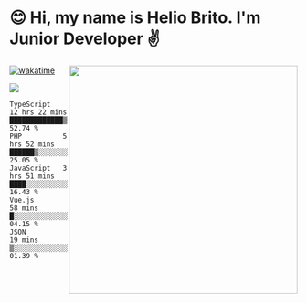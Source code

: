  # 😊 Hi, my name is Helio Brito. I'm Junior Developer ✌️

<img src="https://github-readme-stats.vercel.app/api?username=helioh3&show_icons=true&count_private=true&theme=gruvbox" min-width="400px" max-width="400px" width="400px" align="right" />

[![wakatime](https://wakatime.com/badge/user/ce1da5e2-69aa-40b1-a2f3-97124b30e813.svg)](https://wakatime.com/@ce1da5e2-69aa-40b1-a2f3-97124b30e813)

<p align="left">
  <a href="https://t.me/helioh3" target="_blank" rel="noopener noreferrer" alt="Telegram">
  <img src="https://img.shields.io/badge/Telegram-2CA5E0?style=for-the-badge&logo=telegram&logoColor=white" /></a>
</p>

<!--START_SECTION:waka-->
```text
TypeScript   12 hrs 22 mins  █████████████▒░░░░░░░░░░░   52.74 % 
PHP          5 hrs 52 mins   ██████▒░░░░░░░░░░░░░░░░░░   25.05 % 
JavaScript   3 hrs 51 mins   ████░░░░░░░░░░░░░░░░░░░░░   16.43 % 
Vue.js       58 mins         █░░░░░░░░░░░░░░░░░░░░░░░░   04.15 % 
JSON         19 mins         ▒░░░░░░░░░░░░░░░░░░░░░░░░   01.39 % 
```
<!--END_SECTION:waka-->
